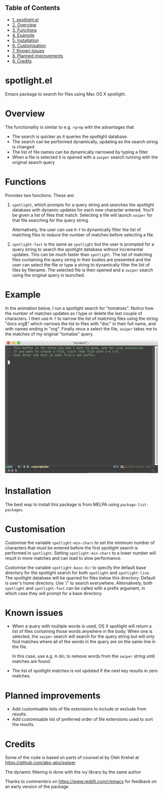 <div id="table-of-contents">
<h2>Table of Contents</h2>
<div id="text-table-of-contents">
<ul>
<li><a href="#orgheadline1">1. spotlight.el</a></li>
<li><a href="#orgheadline2">2. Overview</a></li>
<li><a href="#orgheadline3">3. Functions</a></li>
<li><a href="#orgheadline4">4. Example</a></li>
<li><a href="#orgheadline5">5. Installation</a></li>
<li><a href="#orgheadline6">6. Customisation</a></li>
<li><a href="#orgheadline7">7. Known issues</a></li>
<li><a href="#orgheadline8">8. Planned improvements</a></li>
<li><a href="#orgheadline9">9. Credits</a></li>
</ul>
</div>
</div>

# spotlight.el<a id="orgheadline1"></a>

Emacs package to search for files using Mac OS X spotlight.

# Overview<a id="orgheadline2"></a>

The functionality is similar to e.g. `rgrep` with the advantages that

-   The search is quicker as it queries the spotlight database.
-   The search can be performed dynamically, updating as the search
    string is changed
-   The list of file names can be dynamically narrowed by typing a
    filter
-   When a file is selected it is opened with a `swiper` search running
    with the original search query

# Functions<a id="orgheadline3"></a>

Provides two functions. These are:

1.  `spotlight`, which prompts for a query string and searches the
    spotlight database with dynamic updates for each new character
    entered. You'll be given a list of files that match. Selecting a
    file will launch `swiper` for that file searching for the query
    string.

    Alternatively, the user can use `M-f` to dynamically filter the
    list of matching files to reduce the number of matches before
    selecting a file.

2.  `spotlight-fast` is the same as `spotlight` but the user is
    prompted for a query string to search the spotlight database
    without incremental updates. This can be much faster than
    `spotlight`. The list of matching files containing the query string
    in their bodies are presented and the user can select the file or
    type a string to dynamically filter the list of files by filename.
    The selected file is then opened and a `swiper` search using the
    original query is launched.

# Example<a id="orgheadline4"></a>

In the animation below, I run a spotlight search for "tomatoes".
Notice how the number of matches updates as I type or delete the last
couple of characters. I then use `M-f` to narrow the list of matching
files using the string "docs org$" which narrows the list to files
with "doc" in their full name, and with names ending in "org". Finally
once a select the file, `swiper` takes me to the matches of my
original "tomatoe" query.

![img](spotlight.gif)

# Installation<a id="orgheadline5"></a>

The best way to install this package is from MELPA using
`package-list-packages`.

# Customisation<a id="orgheadline6"></a>

Customise the variable `spotlight-min-chars` to set the minimum
number of characters that must be entered before the first
spotlight search is performed in `spotlight`. Setting
`spotlight-min-chars` to a lower number will result in more matches
and can lead to slow performance.

Customise the variable `spotlight-base-dir` to specify the default
base directory for the spotlight search for both `spotlight` and
`spotlight-live`. The spotlight database will be queried for files
below this directory. Default is user's home directory. Use '/' to
search everywhere. Alternatively, both `spotlight` and
`spotlight-fast` can be called with a prefix argument, in which
case they will prompt for a base directory.

# Known issues<a id="orgheadline7"></a>

-   When a query with multiple words is used, OS X spotlight will
    return a list of files containing those words anywhere in the body.
    When one is selected, the `swiper` search will search for the query
    string but will only find matches where all of the words in the
    query are on the same line in the file.

    In this case, use e.g. `M-DEL` to remove words from the `swiper`
    string until matches are found.

-   The list of spotlight matches is not updated if the next key
    results in zero matches.

# Planned improvements<a id="orgheadline8"></a>

-   Add customisable lists of file extensions to include or exclude
    from results.
-   Add customisable list of preferred order of file extensions used to
    sort the results.

# Credits<a id="orgheadline9"></a>

Some of the code is based on parts of counsel.el by Oleh Krehel
at <https://github.com/abo-abo/swiper>

The dynamic filtering is done with the ivy library by the same
author

Thanks to commenters on <https://www.reddit.com/r/emacs> for feedback
on an early version of the package
